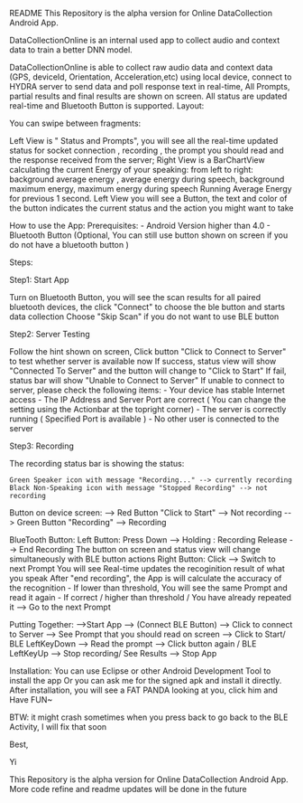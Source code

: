 README
This Repository is the alpha version for Online DataCollection Android App.

DataCollectionOnline is an internal used app to collect audio and context data to train a better DNN model.

DataCollectionOnline is able to collect raw audio data and context data (GPS, deviceId, Orientation, Acceleration,etc) using local device, connect to HYDRA server to send data and poll response text in real-time, All Prompts, partial results and final results are shown on screen. All status are updated real-time and Bluetooth Button is supported.
Layout:

You can swipe between fragments:

Left View is " Status and Prompts", you will see all the real-time updated status for socket connection , recording , the prompt you should read and the response received from the server;
Right View is a BarChartView calculating the current Energy of your speaking: from left to right: background average energy , average energy during speech, background maximum energy, maximum energy during speech Running Average Energy for previous 1 second.
Left View you will see a Button, the text and color of the button indicates the current status and the action you might want to take

How to use the App:
Prerequisites: - Android Version higher than 4.0 - Bluetooth Button (Optional, You can still use button shown on screen if you do not have a bluetooth button )

Steps:

Step1: Start App

Turn on Bluetooth Button, you will see the scan results for all paired bluetooth devices, the click "Connect" to choose the ble button and starts data collection
Choose "Skip Scan" if you do not want to use BLE button

Step2: Server Testing

Follow the hint shown on screen, Click button "Click to Connect to Server" to test whether server is available now
If success, status view will show "Connected To Server" and the button will change to "Click to Start"
If fail, status bar will show "Unable to Connect to Server" If unable to connect to server, please check the following items: - Your device has stable Internet access - The IP Address and Server Port are correct ( You can change the setting using the Actionbar at the topright corner) - The server is correctly running ( Specified Port is available ) - No other user is connected to the server

Step3: Recording

The recording status bar is showing the status:

	Green Speaker icon with message "Recording..." --> currently recording
	Black Non-Speaking icon with message "Stopped Recording" --> not recording

Button on device screen:
	--> Red Button "Click to Start" --> Not recording --> Green Button "Recording" --> Recording

BlueTooth Button:
	Left Button: Press Down --> Holding : Recording Release --> End Recording The button on screen and status view will change simultaneously with BLE button actions
	Right Button: Click --> Switch to next Prompt
You will see Real-time updates the recoginition result of what you speak
After "end recording", the App is will calculate the accuracy of the recognition - If lower than threshold, You will see the same Prompt and read it again - If correct / higher than threshold / You have already repeated it --> Go to the next Prompt

Putting Together:
	 -->Start App --> (Connect BLE Button) 
         --> Click to connect to Server 
         --> See Prompt that you should read on screen 
         --> Click to Start/ BLE LeftKeyDown --> Read the prompt --> Click button again / BLE LeftKeyUp 
         --> Stop recording/ See Results --> Stop App

Installation: You can use Eclipse or other Android Development Tool to install the app Or you can ask me for the signed apk and install it directly.
After installation, you will see a FAT PANDA looking at you, click him and Have FUN~

BTW: it might crash sometimes when you press back to go back to the BLE Activity, I will fix that soon

Best,

Yi

This Repository is the alpha version for Online DataCollection Android App.
More code refine and readme updates will be done in the future